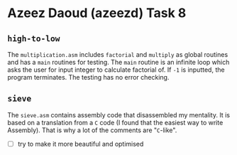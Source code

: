# Azeez Daoud (azeezd) Task 8 

## `high-to-low`
The `multiplication.asm` includes `factorial` and `multiply` as global routines and has a `main` routines for testing. The `main` routine is an infinite loop which asks the user for input integer to calculate factorial of. If `-1` is inputted, the program terminates. The testing has no error checking.

## `sieve`
The `sieve.asm` contains assembly code that disassembled my mentality. It is based on a translation from a `C` code (I found that the easiest way to write Assembly). That is why a lot of the comments are "`C`-like".
- [ ] try to make it more beautiful and optimised